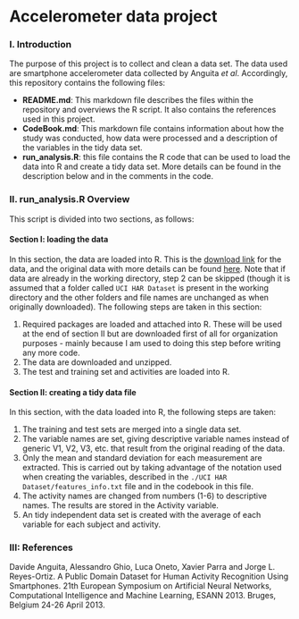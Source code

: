 # Accelerometer data project

### I. Introduction



The purpose of this project is to collect and clean a data set. The data used are smartphone accelerometer data collected by Anguita *et al*. Accordingly, this repository contains the following files:

- **README.md**: This markdown file describes the files within the repository and overviews the R script. It also contains the references used in this project.
- **CodeBook.md**: This markdown file contains information about how the study was conducted, how data were processed and a description of the variables in the tidy data set. 
- **run_analysis.R**: this file contains the R code that can be used to load the data into R and create a tidy data set. More details can be found in the description below and in the comments in the code.

### II. **run_analysis.R** Overview



This script is divided into two sections, as follows:

#### Section I: loading the data

In this section, the data are loaded into R. This is the [download link](https://d396qusza40orc.cloudfront.net/getdata%2Fprojectfiles%2FUCI%20HAR%20Dataset.zip) for the data, and the original data with more details can be found [here](http://archive.ics.uci.edu/ml/datasets/Human+Activity+Recognition+Using+Smartphones). Note that if data are already in the working directory, step 2 can be skipped (though it is assumed that a folder called `UCI HAR Dataset` is present in the working directory and the other folders and file names are unchanged as when originally downloaded). The following steps are taken in this section:

1. Required packages are loaded and attached into R. These will be used at the end of section II but are downloaded first of all for organization purposes - mainly because I am used to doing this step before writing any more code.
2. The data are downloaded and unzipped.
3. The test and training set and activities are loaded into R.


#### Section II: creating a tidy data file

In this section, with the data loaded into R, the following steps are taken:

1. The training and test sets are merged into a single data set.
2. The variable names are set, giving descriptive variable names instead of generic V1, V2, V3, etc. that result from the original reading of the data. 
3. Only the mean and standard deviation for each measurement are extracted. This is carried out by taking advantage of the notation used when creating the variables, described in the `./UCI HAR Dataset/features_info.txt` file and in the codebook in this file. 
4. The activity names are changed from numbers (1-6) to descriptive names. The results are stored in the Activity variable.
5. An tidy independent data set is created with the average of each variable for each subject and activity.

### III: References



Davide Anguita, Alessandro Ghio, Luca Oneto, Xavier Parra and Jorge L. Reyes-Ortiz. A Public Domain Dataset for Human Activity Recognition Using Smartphones. 21th European Symposium on Artificial Neural Networks, Computational Intelligence and Machine Learning, ESANN 2013. Bruges, Belgium 24-26 April 2013.